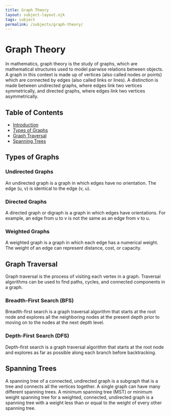 ```yaml
---
title: Graph Theory
layout: subject-layout.njk
tags: subject
permalink: /subjects/graph-theory/
---
```


# Graph Theory

In mathematics, graph theory is the study of graphs, which are mathematical structures used to model pairwise relations between objects. A graph in this context is made up of vertices (also called nodes or points) which are connected by edges (also called links or lines). A distinction is made between undirected graphs, where edges link two vertices symmetrically, and directed graphs, where edges link two vertices asymmetrically.

## Table of Contents

*   [Introduction](#graph-theory)
*   [Types of Graphs](#types-of-graphs)
*   [Graph Traversal](#graph-traversal)
*   [Spanning Trees](#spanning-trees)

## Types of Graphs

### Undirected Graphs

An undirected graph is a graph in which edges have no orientation. The edge (u, v) is identical to the edge (v, u).

### Directed Graphs

A directed graph or digraph is a graph in which edges have orientations. For example, an edge from u to v is not the same as an edge from v to u.

### Weighted Graphs

A weighted graph is a graph in which each edge has a numerical weight. The weight of an edge can represent distance, cost, or capacity.

## Graph Traversal

Graph traversal is the process of visiting each vertex in a graph. Traversal algorithms can be used to find paths, cycles, and connected components in a graph.

### Breadth-First Search (BFS)

Breadth-first search is a graph traversal algorithm that starts at the root node and explores all the neighboring nodes at the present depth prior to moving on to the nodes at the next depth level.

### Depth-First Search (DFS)

Depth-first search is a graph traversal algorithm that starts at the root node and explores as far as possible along each branch before backtracking.

## Spanning Trees

A spanning tree of a connected, undirected graph is a subgraph that is a tree and connects all the vertices together. A single graph can have many different spanning trees. A minimum spanning tree (MST) or minimum weight spanning tree for a weighted, connected, undirected graph is a spanning tree with a weight less than or equal to the weight of every other spanning tree.